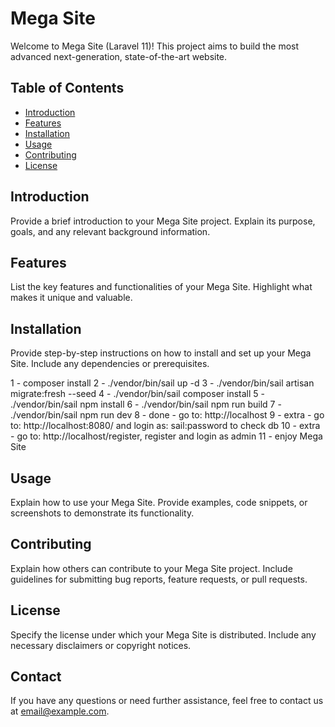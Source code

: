 # Mega Site

Welcome to Mega Site (Laravel 11)! This project aims to build the most advanced next-generation, state-of-the-art website.

## Table of Contents
- [Introduction](#introduction)
- [Features](#features)
- [Installation](#installation)
- [Usage](#usage)
- [Contributing](#contributing)
- [License](#license)

## Introduction
Provide a brief introduction to your Mega Site project. Explain its purpose, goals, and any relevant background information.

## Features
List the key features and functionalities of your Mega Site. Highlight what makes it unique and valuable.

## Installation
Provide step-by-step instructions on how to install and set up your Mega Site. Include any dependencies or prerequisites.

1 - composer install
2 - ./vendor/bin/sail up -d
3 - ./vendor/bin/sail artisan migrate:fresh --seed
4 - ./vendor/bin/sail composer install 
5 - ./vendor/bin/sail npm install 
6 - ./vendor/bin/sail npm run build
7 - ./vendor/bin/sail npm run dev
8 - done - go to: http://localhost
9 - extra - go to: http://localhost:8080/ and login as: sail:password to check db
10 - extra - go to: http://localhost/register, register and login as admin
11 - enjoy Mega Site


## Usage
Explain how to use your Mega Site. Provide examples, code snippets, or screenshots to demonstrate its functionality.

## Contributing
Explain how others can contribute to your Mega Site project. Include guidelines for submitting bug reports, feature requests, or pull requests.

## License
Specify the license under which your Mega Site is distributed. Include any necessary disclaimers or copyright notices.

## Contact
If you have any questions or need further assistance, feel free to contact us at [email@example.com](mailto:email@example.com).

